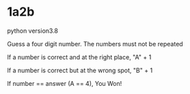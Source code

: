 # 1a2b
python version3.8

Guess a four digit number.
The numbers must not be repeated

If a number is correct and at the right place,
"A" + 1

If a number is correct but at the wrong spot,
"B" + 1

If number == answer (A == 4),
You Won!
